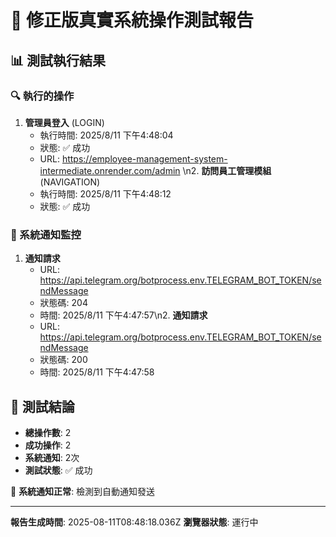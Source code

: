 # 🎯 修正版真實系統操作測試報告

## 📊 測試執行結果

### 🔍 執行的操作
1. **管理員登入** (LOGIN)
   - 執行時間: 2025/8/11 下午4:48:04
   - 狀態: ✅ 成功
   - URL: https://employee-management-system-intermediate.onrender.com/admin
\n2. **訪問員工管理模組** (NAVIGATION)
   - 執行時間: 2025/8/11 下午4:48:12
   - 狀態: ✅ 成功
   


### 📱 系統通知監控
1. **通知請求**
   - URL: https://api.telegram.org/botprocess.env.TELEGRAM_BOT_TOKEN/sendMessage
   - 狀態碼: 204
   - 時間: 2025/8/11 下午4:47:57\n2. **通知請求**
   - URL: https://api.telegram.org/botprocess.env.TELEGRAM_BOT_TOKEN/sendMessage
   - 狀態碼: 200
   - 時間: 2025/8/11 下午4:47:58

## 🎯 測試結論

- **總操作數**: 2
- **成功操作**: 2
- **系統通知**: 2次
- **測試狀態**: ✅ 成功

🔔 **系統通知正常**: 檢測到自動通知發送

---
**報告生成時間**: 2025-08-11T08:48:18.036Z
**瀏覽器狀態**: 運行中
